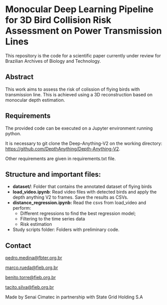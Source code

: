 # Monocular Deep Learning Pipeline for 3D Bird Collision Risk Assessment on Power Transmission Lines

This repository is the code for a scientific paper currently under review for Brazilian Archives of Biology and Technology.

## Abstract

This work aims to assess the risk of colission of flying birds with transmission line. This is achieved using a 3D reconstruction based on monocular depth estimation.

## Requirements

The provided code can be executed on a Jupyter environment running python.

It is necessary to git clone the Deep-Anything-V2 on the working directory: https://github.com/DepthAnything/Depth-Anything-V2.

Other requirements are given in requirements.txt file.

## Structure and important files: 

- **dataset/**: Folder that contains the annotated dataset of flying birds
- **load_video.ipynb**: Read video files with detected birds and apply the depth anything V2 to frames. Save the results as CSVs.
- **distance_regression.ipynb:** Read the csvs from load_video and perform:
  -  Different regressions to find the best regression model;
  -  Filtering to the time series data
  -  Risk estimation
- Study scripts folder: Folders with preliminary code. 

## Contact

pedro.medina@fbter.org.br

marco.rueda@fieb.org.br

benito.torre@fieb.org.br

tacito.silva@fieb.org.br

Made by Senai Cimatec in partnership with State Grid Holding S.A


